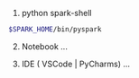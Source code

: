 



1. python spark-shell

```bash
$SPARK_HOME/bin/pyspark
```

2. Notebook
    ...

3. IDE ( VSCode | PyCharms)
    ...